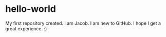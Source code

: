# hello-world
My first repository created.
I am Jacob. I am new to GitHub. I hope I get a great experience. :)
